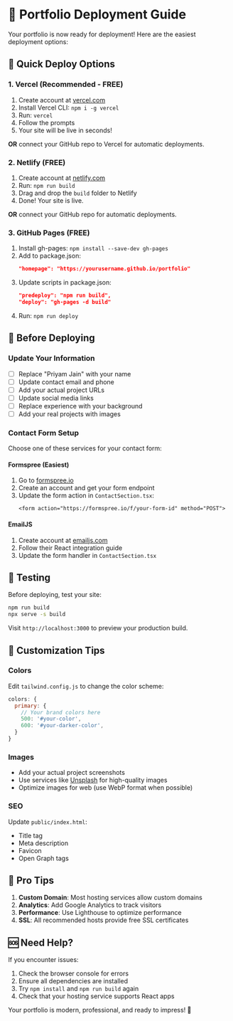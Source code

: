 # 🚀 Portfolio Deployment Guide

Your portfolio is now ready for deployment! Here are the easiest deployment options:

## 🌟 Quick Deploy Options

### 1. Vercel (Recommended - FREE)
1. Create account at [vercel.com](https://vercel.com)
2. Install Vercel CLI: `npm i -g vercel`
3. Run: `vercel`
4. Follow the prompts
5. Your site will be live in seconds!

**OR** connect your GitHub repo to Vercel for automatic deployments.

### 2. Netlify (FREE)
1. Create account at [netlify.com](https://netlify.com)
2. Run: `npm run build`
3. Drag and drop the `build` folder to Netlify
4. Done! Your site is live.

**OR** connect your GitHub repo for automatic deployments.

### 3. GitHub Pages (FREE)
1. Install gh-pages: `npm install --save-dev gh-pages`
2. Add to package.json:
   ```json
   "homepage": "https://yourusername.github.io/portfolio"
   ```
3. Update scripts in package.json:
   ```json
   "predeploy": "npm run build",
   "deploy": "gh-pages -d build"
   ```
4. Run: `npm run deploy`

## 🔧 Before Deploying

### Update Your Information
- [ ] Replace "Priyam Jain" with your name
- [ ] Update contact email and phone
- [ ] Add your actual project URLs
- [ ] Update social media links
- [ ] Replace experience with your background
- [ ] Add your real projects with images

### Contact Form Setup
Choose one of these services for your contact form:

#### Formspree (Easiest)
1. Go to [formspree.io](https://formspree.io)
2. Create an account and get your form endpoint
3. Update the form action in `ContactSection.tsx`:
   ```tsx
   <form action="https://formspree.io/f/your-form-id" method="POST">
   ```

#### EmailJS
1. Create account at [emailjs.com](https://emailjs.com)
2. Follow their React integration guide
3. Update the form handler in `ContactSection.tsx`

## 📱 Testing

Before deploying, test your site:
```bash
npm run build
npx serve -s build
```
Visit `http://localhost:3000` to preview your production build.

## 🎨 Customization Tips

### Colors
Edit `tailwind.config.js` to change the color scheme:
```js
colors: {
  primary: {
    // Your brand colors here
    500: '#your-color',
    600: '#your-darker-color',
  }
}
```

### Images
- Add your actual project screenshots
- Use services like [Unsplash](https://unsplash.com) for high-quality images
- Optimize images for web (use WebP format when possible)

### SEO
Update `public/index.html`:
- Title tag
- Meta description
- Favicon
- Open Graph tags

## 🌟 Pro Tips

1. **Custom Domain**: Most hosting services allow custom domains
2. **Analytics**: Add Google Analytics to track visitors
3. **Performance**: Use Lighthouse to optimize performance
4. **SSL**: All recommended hosts provide free SSL certificates

## 🆘 Need Help?

If you encounter issues:
1. Check the browser console for errors
2. Ensure all dependencies are installed
3. Try `npm install` and `npm run build` again
4. Check that your hosting service supports React apps

Your portfolio is modern, professional, and ready to impress! 🚀